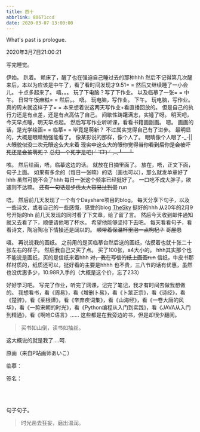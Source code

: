 ```yaml
---
title: 四十
abbrlink: 80671ccd
date: 2020-03-07 13:00:00
---
```

What's past is prologue.

<!--more-->2020年3月7日21:00:21
写完睡觉。

伊始。
趴着。
赖床了，醒了也在强迫自己睡过去的那种hhh
然后不记得第几次醒来后，本以为应该是中午了，看了看时间发现才9:51= =
然后又继续睡了一小会儿。
十点多起来了。
唔。。。
玩了下电脑？写了下作业。
以及临摹了一张= =
中午。
日常午饭麻糍= =
然后。。
唔。
玩电脑，写作业。
下午。
玩电脑，写作业。
真的周末就这样子了= =
本来想着说这两天写作业+看直播回放的。
但是自己的执行力还是有点差，还是有点高估了自己。
间歇性踌躇满志，实锤了呀。
明天吧，今天早点睡，明天早点起。
然后写写作业听听课，看看书籍画副画。
嗯。
画画的话，是光学绘画= =
临摹= =
毕竟是萌新？
不过属实觉得自己有了进步。
最明显的，大概是眼睛勉强能看了。
像某影说的那样，像个人了。
眼睛像个人眼了-_-||
~~人眼貌似没二次元眼这么大来着~~
~~现实中这么大的眼你觉得当你看到后你是会被吓死还是会被萌死？~~
~~总归一个死字是吧(╯‵□′)╯︵┻━┻~~

咳。
然后绘画，唔，临摹这边的话。
就放在日摘里面了。
放在，唔，正文下面，句子上面。
如果有多余的（每日一张嘛）的话（画也可以），那么就发单章好了hhh
虽然可能不会了hhh
每日一张这个频率已经挺好了。
一口吃不成大胖子，欲速则不达嘛。
~~还有一句话是步伐太大容易扯到蛋~~
run

唔。
然后前几天发现了一个有个Dayshare项目的blog。
每天分享下句子，以及一些诗文，或者自己的一些感慨，感受的blog
[TheSky][1]
挺好的hhh
从20年的2月9号开始的hh
前几天发现的同时看了下文章，给了留了言。
然后今天收到邮件通知就又去看了下，顺便请他喝了杯水。
希望他能够坚持下去吧。
每天看看句子，看看诗文，陶冶陶冶下情操还是阔以的。
~~顺带着保温杯里泡一点枸杞？~~
~~哥屋恩~~

唔。
再说说我的画纸。
之前用的是买临摹台然后送的画纸，估摸着也就十张二十张左右的样子。
然后我自己又买了点。
买了100张，a4大小的。
hhh其实那个也不能说是画纸，买的是信纸来着hhh
~~对，我在写信的纸上画画run~~
信纸，牛皮书那样材质的，纸质还可以，挺好看的主要是hhhh
也不贵，三八节的话有优惠，虽然也没优惠多少，10.98R入手的（大概是这个价，忘了233）

好好学习吧。
写完了作业，听完了网课，记完了笔记，我才有时间去做我想做的。
我想看书，看《周易》，看《增删卜易》，看《卜筮正宗》，看《诗经》，看《楚辞》，看《莱根谭》，看《辛弃疾词集》，看《山海经》，看《一卷大唐的风华》，看《一剪宋朝的时光》，看《Python编程从入门到实践》，看《JAVA从入门到精通》，看《啊哈C语言》……
这些都是在我旁边的书，但是却很少翻阅。

> 买书如山倒，读书如抽丝。

这大概说的就是我了....呵.

原画（来自P站画师あいこ）


临摹：


签名：



<br><br><br>
句子句子。

> 时光凿去狂妄，磨出温润。


[1]: https://thebluesky.top/